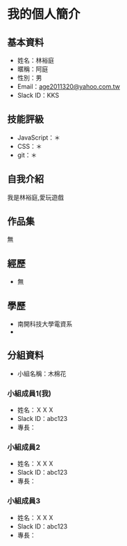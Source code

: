 # 我的個人簡介

## 基本資料
- 姓名：林裕庭
- 暱稱：阿庭
- 性別：男
- Email：age2011320@yahoo.com.tw
- Slack ID：KKS

## 技能評級
- JavaScript：＊
- CSS：＊
- git：＊

## 自我介紹
我是林裕庭,愛玩遊戲

## 作品集
無

## 經歷
- 無

## 學歷
- 南開科技大學電資系
- 

## 分組資料
- 小組名稱：木棉花

### 小組成員1(我)
- 姓名：ＸＸＸ
- Slack ID：abc123
- 專長：

### 小組成員2
- 姓名：ＸＸＸ
- Slack ID：abc123
- 專長：

### 小組成員3
- 姓名：ＸＸＸ
- Slack ID：abc123
- 專長：
